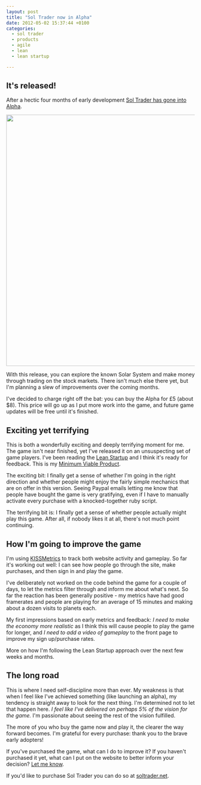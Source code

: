 ```yaml
---
layout: post
title: "Sol Trader now in Alpha"
date: 2012-05-02 15:37:44 +0100
categories:
  - sol trader
  - products
  - agile
  - lean
  - lean startup

---
```


## It's released!

After a hectic four months of early development <a href='http://soltrader.net'>Sol Trader has gone into Alpha</a>.

<a href='http://soltrader.net'><img src='http://soltrader.net/files/sol-trader-hero.png' style='width: 48em'/></a>

With this release, you can explore the known Solar System and make money through trading on the stock markets. There isn't much else there yet, but I'm planning a slew of improvements over the coming months.

I've decided to charge right off the bat: you can buy the Alpha for £5 (about $8). This price will go up as I put more work into the game, and future game updates will be free until it's finished.

## Exciting yet terrifying

This is both a wonderfully exciting and deeply terrifying moment for me. The game isn't near finished, yet I've released it on an unsuspecting set of game players. I've been reading the [Lean Startup](http://theleanstartup.com/) and I think it's ready for feedback. This is my [Minimum Viable Product](http://www.startuplessonslearned.com/2009/08/minimum-viable-product-guide.html).

The exciting bit: I finally get a sense of whether I'm going in the right direction and whether people might enjoy the fairly simple mechanics that are on offer in this version. Seeing Paypal emails letting me know that people have bought the game is very gratifying, even if I have to manually activate every purchase with a knocked-together ruby script.

The terrifying bit is: I finally get a sense of whether people actually might play this game. After all, if nobody likes it at all, there's not much point continuing.

## How I'm going to improve the game

I'm using [KISSMetrics](http://kissmetrics.com) to track both website activity and gameplay. So far it's working out well: I can see how people go through the site, make purchases, and then sign in and play the game.

I've deliberately not worked on the code behind the game for a couple of days, to let the metrics filter through and inform me about what's next.  So far the reaction has been generally positive - my metrics have had good framerates and people are playing for an average of 15 minutes and making about a dozen visits to planets each.

My first impressions based on early metrics and feedback: *I need to make the economy more realistic* as I think this will cause people to play the game for longer, and *I need to add a video of gameplay* to the front page to improve my sign up/purchase rates.

More on how I'm following the Lean Startup approach over the next few weeks and months.

## The long road

This is where I need self-discipline more than ever. My weakness is that when I feel like I've achieved something (like launching an alpha), my tendency is straight away to look for the next thing. I'm determined not to let that happen here. *I feel like I've delivered on perhaps 5% of the vision for the game.* I'm passionate about seeing the rest of the vision fulfilled.

The more of you who buy the game now and play it, the clearer the way forward becomes. I'm grateful for every purchase: thank you to the brave early adopters!

If you've purchased the game, what can I do to improve it? If you haven't purchased it yet, what can I put on the website to better inform your decision? [Let me know](mailto:chris@soltrader.net).

<div class='notice'>
  If you'd like to purchase Sol Trader you can do so at <a href='http://soltrader.net'>soltrader.net</a>.
</div>

